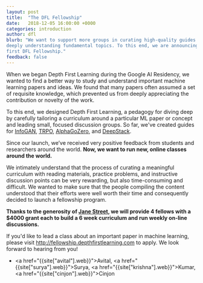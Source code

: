 ```yaml
---
layout: post
title:  "The DFL Fellowship"
date:   2018-12-05 16:00:00 +0000
categories: introduction
author: dfl
blurb: "We want to support more groups in curating high-quality guides towards
deeply understanding fundamental topics. To this end, we are announcing our
first DFL Fellowship."
feedback: false
---
```


When we began Depth First Learning during the Google AI Residency, we wanted to find a
better way to study and understand important machine learning papers and ideas.
We found that many papers often assumed a set of requisite knowledge, which
prevented us from deeply appreciating the contribution or novelty of the work.

To this end, we designed Depth First Learning, a pedagogy for diving deep by
carefully tailoring a curriculum around a particular ML paper or concept and
leading small, focused discussion groups. So far, we've created guides for
<a href="http://www.depthfirstlearning.com/2018/InfoGAN">InfoGAN</a>, <a href="http://www.depthfirstlearning.com/2018/TRPO">TRPO</a>, <a
href="http://www.depthfirstlearning.com/2018/AlphaGoZero">AlphaGoZero</a>, and <a
href="http://www.depthfirstlearning.com/2018/DeepStack">DeepStack</a>.

Since our launch, we’ve received very positive feedback from students and
researchers around the world. **Now, we want to run new, online classes around the
world.**

We intimately understand that the process of curating a meaningful curriculum
with reading materials, practice problems, and instructive discussion points can
be very rewarding, but also time-consuming and difficult. We wanted to make sure
that the people compiling the content understood that their efforts were well
worth their time and consequently decided to launch a fellowship program.

**Thanks to the generosity of <a href="janestreet.com">Jane Street</a>, we will provide 4 fellows
with a $4000 grant each to build a 6 week curriculum and run weekly on-line discussions.**

If you'd like to lead a class about an important paper in machine learning, please visit <a href="fellowship.depthfirstlearning.com">http://fellowship.depthfirstlearning.com</a> to apply. We look forward to hearing from you!


- <a href="{{site["avital"].web}}">Avital</a>, <a href="{{site["surya"].web}}">Surya</a>, 
<a href="{{site["krishna"].web}}">Kumar</a>, <a href="{{site["cinjon"].web}}">Cinjon</a>



